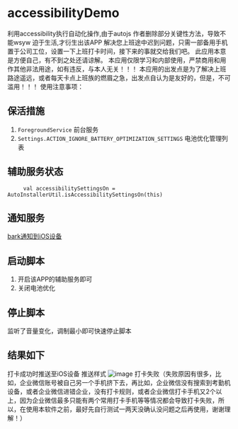 # accessibilityDemo
利用accessibility执行自动化操作,由于autojs 作者删除部分关键性方法，导致不能wsyw
迫于生活,才衍生出该APP
解决您上班途中迟到问题，只需一部备用手机置于公司工位，设置一下上班打卡时间，接下来的事就交给我们吧。 此应用本意是方便自己，有不到之处还请谅解。 本应用仅限学习和内部使用，严禁商用和用作其他非法用途，如有违反，与本人无关！！！ 本应用的出发点是为了解决上班路途遥远，或者每天卡点上班族的燃眉之急，出发点自认为是友好的，但是，不可滥用！！！ 使用注意事项：

## 保活措施
1. `ForegroundService` 前台服务
2. `Settings.ACTION_IGNORE_BATTERY_OPTIMIZATION_SETTINGS` 电池优化管理列表

## 辅助服务状态
```
     val accessibilitySettingsOn = AutoInstallerUtil.isAccessibilitySettingsOn(this)

```
## 通知服务
[bark通知到iOS设备](https://github.com/Finb/Bark)


## 启动脚本
1. 开启该APP的辅助服务即可
2. 关闭电池优化


## 停止脚本
监听了音量变化，调制最小即可快速停止脚本

##  结果如下
打卡成功时推送至iOS设备
推送样式
![image](https://camo.githubusercontent.com/9c3264a2ab464ec9d483cc65797c045576b29618c7e195ecb0d387ded71dd9e0/687474703a2f2f7778342e73696e61696d672e636e2f6d773639302f303036306c6d37546c7931673062746a6867696d696a33306b753061363076312e6a7067)
打卡失败（失败原因有很多，比如，企业微信账号被自己另一个手机挤下去，再比如，企业微信没有搜索到考勤机设备，或者企业微信进错企业，没有打卡规则，或者企业微信打卡手机又2个以上，因为企业微信最多只能有两个常用打卡手机等等情况都会导致打卡失败，所以，在使用本软件之前，最好先自行测试一两天没确认没问题之后再使用，谢谢理解！）
